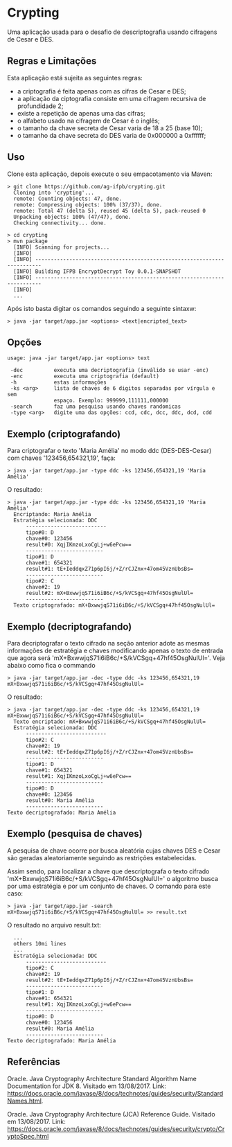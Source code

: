 # Crypting
Uma aplicação usada para o desafio de descriptografia usando cifragens de Cesar e DES.

## Regras e Limitações
Esta aplicação está sujeita as seguintes regras:
- a criptografia é feita apenas com as cifras de Cesar e DES;
- a aplicação da ciptografia consiste em uma cifragem recursiva de profundidade 2;
- existe a repetição de apenas uma das cifras;
- o alfabeto usado na cifragem de Cesar é o inglês;
- o tamanho da chave secreta de Cesar varia de 18 a 25 (base 10);
- o tamanho da chave secreta do DES varia de 0x000000 a 0xffffff;


## Uso
Clone esta aplicação, depois execute o seu empacotamento via Maven:

```
> git clone https://github.com/ag-ifpb/crypting.git
  Cloning into 'crypting'...
  remote: Counting objects: 47, done.
  remote: Compressing objects: 100% (37/37), done.
  remote: Total 47 (delta 5), reused 45 (delta 5), pack-reused 0
  Unpacking objects: 100% (47/47), done.
  Checking connectivity... done.
```
```
> cd crypting
> mvn package
  [INFO] Scanning for projects...
  [INFO]                                                                         
  [INFO] ------------------------------------------------------------------------
  [INFO] Building IFPB EncryptDecrypt Toy 0.0.1-SNAPSHOT
  [INFO] ------------------------------------------------------------------------
  [INFO]
  ...
```

Após isto basta digitar os comandos seguindo a seguinte sintaxw:
```
> java -jar target/app.jar <options> <text|encripted_text>
```

## Opções
```
usage: java -jar target/app.jar <options> text

 -dec          executa uma decriptografia (inválido se usar -enc)
 -enc          executa uma criptografia (default)
 -h            estas informações
 -ks <arg>     lista de chaves de 6 digitos separadas por vírgula e sem
               espaço. Exemplo: 999999,111111,000000
 -search       faz uma pesquisa usando chaves randomicas
 -type <arg>   digite uma das opções: ccd, cdc, dcc, ddc, dcd, cdd
```


## Exemplo (criptografando)

Para criptografar o texto 'Maria Amélia' no modo ddc (DES-DES-Cesar) com chaves '123456,654321,19', faça:

```
> java -jar target/app.jar -type ddc -ks 123456,654321,19 'Maria Amélia'
```
O resultado:
```
> java -jar target/app.jar -type ddc -ks 123456,654321,19 'Maria Amélia'
  Encriptando: Maria Amélia
  Estratégia selecionada: DDC
      --------------------------
      tipo#0: D
      chave#0: 123456
      result#0: XqjIKmzoLxoCgLj+w6ePcw==
      -------------------------
      tipo#1: D
      chave#1: 654321
      result#1: tE+IeddqxZ71p6pI6j/+Z/rCJZnx+47om45VznUbsBs=
      -------------------------
      tipo#2: C
      chave#2: 19
      result#2: mX+BxwwjqS71i6iB6c/+S/kVCSgq+47hf45OsgNulUl=
      -------------------------
  Texto criptografado: mX+BxwwjqS71i6iB6c/+S/kVCSgq+47hf45OsgNulUl=
```

## Exemplo (decriptografando)

Para decriptografar o texto cifrado na seção anterior adote as mesmas informações de estratégia e chaves
modificando apenas o texto de entrada que agora será 'mX+BxwwjqS71i6iB6c/+S/kVCSgq+47hf45OsgNulUl='.
Veja abaixo como fica o commando

```
> java -jar target/app.jar -dec -type ddc -ks 123456,654321,19 mX+BxwwjqS71i6iB6c/+S/kVCSgq+47hf45OsgNulUl=
```

O resultado:
```
> java -jar target/app.jar -dec -type ddc -ks 123456,654321,19 mX+BxwwjqS71i6iB6c/+S/kVCSgq+47hf45OsgNulUl=
  Texto encriptado: mX+BxwwjqS71i6iB6c/+S/kVCSgq+47hf45OsgNulUl=
  Estratégia selecionada: DDC
      --------------------------
      tipo#2: C
      chave#2: 19
      result#2: tE+IeddqxZ71p6pI6j/+Z/rCJZnx+47om45VznUbsBs=
      -------------------------
      tipo#1: D
      chave#1: 654321
      result#1: XqjIKmzoLxoCgLj+w6ePcw==
      -------------------------
      tipo#0: D
      chave#0: 123456
      result#0: Maria Amélia
      -------------------------
Texto decriptografado: Maria Amélia
```

## Exemplo (pesquisa de chaves)

A pesquisa de chave ocorre por busca aleatória cujas chaves DES e Cesar são geradas
aleatoriamente seguindo as restrições estabelecidas.

Assim sendo, para localizar a chave que descriptografa o texto cifrado
'mX+BxwwjqS71i6iB6c/+S/kVCSgq+47hf45OsgNulUl=' o algoritmo busca por uma estratégia
e por um conjunto de chaves. O comando para este caso:

```
> java -jar target/app.jar -search mX+BxwwjqS71i6iB6c/+S/kVCSgq+47hf45OsgNulUl= >> result.txt
```

O resultado no arquivo result.txt:
```
  ...
  others 10mi lines
  ...
  Estratégia selecionada: DDC
      --------------------------
      tipo#2: C
      chave#2: 19
      result#2: tE+IeddqxZ71p6pI6j/+Z/rCJZnx+47om45VznUbsBs=
      -------------------------
      tipo#1: D
      chave#1: 654321
      result#1: XqjIKmzoLxoCgLj+w6ePcw==
      -------------------------
      tipo#0: D
      chave#0: 123456
      result#0: Maria Amélia
      -------------------------
Texto decriptografado: Maria Amélia
```

## Referências

Oracle. Java Cryptography Architecture Standard Algorithm Name Documentation for JDK 8. Visitado em 13/08/2017. Link:
https://docs.oracle.com/javase/8/docs/technotes/guides/security/StandardNames.html.

Oracle. Java Cryptography Architecture (JCA) Reference Guide. Visitado em 13/08/2017. Link:
https://docs.oracle.com/javase/8/docs/technotes/guides/security/crypto/CryptoSpec.html
